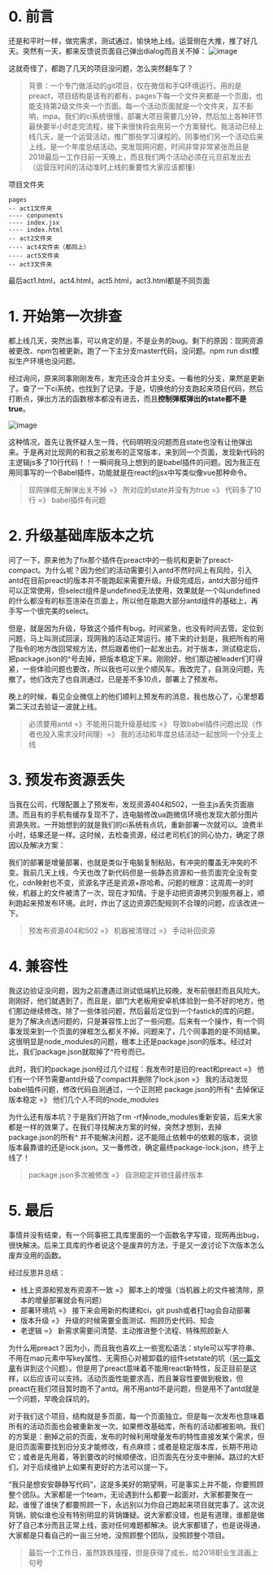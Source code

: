 # 0. 前言
还是和平时一样，做完需求，测试通过，愉快地上线。运营侧在大推，推了好几天。突然有一天，都来反馈说页面自己弹出dialog而且关不掉：
![image](https://user-gold-cdn.xitu.io/2018/12/30/167fae90da78665e?w=700&h=302&f=png&s=32095)

这就奇怪了，都跑了几天的项目没问题，怎么突然翻车了？

> 背景：一个专门做活动的git项目，仅在微信和手Q环境运行。用的是preact，项目结构是该有的都有，pages下每一个文件夹都是一个页面，也能支持第2级文件夹一个页面。每一个活动页面就是一个文件夹，互不影响，mpa。我们的ci系统很慢，部署大项目需要几分钟，然后加上各种环节最快要半小时走完流程，接下来很快将会用另一个方案替代。我活动已经上线几天，是一个运营活动，推广那些学习课程的。同事他们另一个活动后来上线，是一个年度总结活动。突发现网问题，时间非常非常紧张而且是2018最后一工作日前一天晚上，而且我们两个活动必须在元旦前发出去（运营压时间的活动准时上线的重要性大家应该都懂）

项目文件夹

```
pages
-- act1文件夹
---- conponents
---- index.jsx
---- index.html
-- act2文件夹
---- act4文件夹（都同上）
---- act5文件夹
-- act3文件夹
```

最后act1.html，act4.html，act5.html，act3.html都是不同页面

# 1. 开始第一次排查
都上线几天，突然出事，可以肯定的是，不是业务的bug。剩下的原因：现网资源被更改、npm包被更新。跑了一下主分支master代码，没问题。npm run dist模拟生产环境也没问题。

经过询问，原来同事刚刚发布，发完还没合并主分支。一看他的分支，果然是更新了。查了一下ci系统，也找到了记录。于是，切换他的分支跑起来项目代码，然后打断点，弹出方法的函数根本都没有进去，而且**控制弹框弹出的state都不是true**。

![image](https://user-gold-cdn.xitu.io/2018/12/30/167fae90da928bf3?w=194&h=186&f=png&s=31590)

这种情况，首先让我怀疑人生一阵，代码明明没问题而且state也没有让他弹出来。于是再对比现网的和我之前发布的正常版本，来到同一个页面，发现新代码的主逻辑js多了10行代码！！一瞬间我马上想到的是babel插件的问题。因为我正在用同事写的一个Babel插件，功能就是在react的jsx中写类似像vue那种命令。

> 现网弹框无解弹出关不掉 =》 所对应的state并没有为true =》 代码多了10行 =》 babel插件有问题

# 2. 升级基础库版本之坑
问了一下，原来他为了fix那个插件在preact中的一些坑和更新了preact-compact。为什么呢？因为他们的活动需要引入antd不然时间上有风险，引入antd在目前preact的版本并不能跑起来需要升级。升级完成后，antd大部分组件可以正常使用，但select组件是undefined无法使用，效果就是一个叫undefined的什么都没有的标签渲染在页面上，所以他在能跑大部分antd组件的基础上，再手写一个很完美的select。

但是，就是因为升级，导致这个插件有bug。时间紧急，也没有时间去管。定位到问题，马上叫测试回滚，现网我的活动正常运行。接下来的计划是，我把所有的用了指令的地方改回常规方法，然后跟着他们一起发出去。对于版本，测试稳定后，把package.json的^号去掉，把版本稳定下来。刚刚好，他们那边被leader们盯得紧，一些体验问题也要改，所以我也可以坐个顺风车。我改完了，自测没问题，先撤了。他们改完了也自测通过，已是差不多10点，部署上了预发布。

晚上的时候，看见企业微信上的他们顺利上预发布的消息，我也放心了，心里想着第二天过去验证一波就上线。

> 必须要用antd =》不能用只能升级基础库 =》 导致babel插件问题出现（作者也投入需求没时间理）=》 我的活动和年度总结活动一起放同一个分支上线

# 3. 预发布资源丢失
当我在公司，代理配置上了预发布，发现资源404和502，一些主js丢失页面崩溃。而且有的手机有缓存复现不了，连电脑修改ua跑微信环境也发现大部分图片资源失败。一开始想到的就是我们的ci系统有点坑，重新部署一次就可以。浪费半小时，结果还是一样。这时候，去检查资源，经过老司机们的同心协力，确定了原因以及解决方案：

我们的部署是增量部署，也就是类似于电脑复制粘贴，有冲突的覆盖无冲突的不变。我前几天上线，今天也改了新代码但是一些静态资源和一些页面完全没有变化，cdn映射也不变，资源名字还是资源+原哈希。问题的根源：这周周一的时候，机器上的文件被清了一次，现在才知情。于是手动把资源拷贝到服务器上，顺利跑起来预发布环境。此时，炸出了这边资源匹配规则不合理的问题，应该改进一下。

> 预发布资源404和502 =》 机器被清理过 =》 手动补回资源


# 4. 兼容性
我这边验证没问题，因为之前遭遇过测试低端机比较晚，发布前很赶而且风险大。刚刚好，他们就遇到了，而且是，部门大老板用安卓机体验到一些不好的地方，他们那边继续修改。除了一些体验问题，然后最后定位到一个fastick的库的问题，是为了解决点透问题的，只是兼容性上出了一些问题。后来有一个操作，有一个同事发现来到一个页面的弹框怎么都关不掉。问题来了，几个同事跑的是不同结果。这很明显是node_modules的问题，根本上还是package.json的版本。经过对比，我们package.json就取掉了^符号而已。

此时，我们的package.json经过几个过程：我发布时是旧的react和preact =》 他们有一个环节需要antd升级了compact并删除了lock.json =》 我的活动发现babel插件问题，修改代码自测通过，一个正则把
package.json的所有^ 去掉保证版本稳定 =》 他们几个人不同的node_modules

为什么还有版本坑？于是我们开始了rm -rf掉node_modules重新安装，后来大家都是一样的效果了。在我们寻找解决方案的时候，突然才想到，去掉package.json的所有^ 并不能解决问题，这不能阻止依赖中的依赖的版本，说锁版本最靠谱的还是lock.json。又一番修改，确定最终package-lock.json，终于上线了！

> package.json多次被修改 =》 自测稳定并锁住最终版本

# 5. 最后
事情并没有结束，有一个同事把工具库里面的一个函数名字写错，现网再出bug，很快解决。后来工具库的作者说这个是废弃的方法，于是又一波讨论下次版本怎么废弃没用的函数。

经过反思并总结：

- 线上资源和预发布资源不一致 =》 脚本上的增强（当机器上的文件被清除，原本的增量部署就会有问题）
- 部署环境坑 =》 接下来会用新的构建和ci，git push或者打tag会自动部署
- 版本升级 =》 升级的时候需要全面测试、照顾历史代码、知会
- 老逻辑 =》 新需求需要问清楚、主动推进整个流程、特殊照顾新人

为什么用preact？因为小，而且我也喜欢上一些宽松语法：style可以写字符串、不用在map元素中写key属性、无需担心对被卸载的组件setstate的坑（[另一篇文章](https://juejin.im/post/5c06aa196fb9a04a016418ad)有讲到这个问题）。但是用了preact意味着不能用react新特性，反正目前是这样，以后应该可以支持。活动页面性能要求高，而且兼容性要做到极致，但preact在我们项目暂时跑不了antd。用不用antd不是问题，但是用不了antd就是一个问题，早晚会踩坑的。

对于我们这个项目，结构就是多页面，每一个页面独立。但是每一次发布也意味着所有的活动页面也会被重新发一次。如果修改基础库，所有的活动都被影响。我们的方案是：删掉之前的页面，发布的时候利用增量发布的特性直接发某个需求，但是旧页面需要找到旧分支才能修改，有点麻烦；或者是稳定版本库，长期不用动它；或者是先用着，等到要改的时候顺便改，旧页面先在分支中删掉。路过的大虾们，对于后续维护上如果有更好的方法可以提一下。

“我只是想安安静静写代码”，这是多美好的期望啊，可是事实上并不能，你要照顾整个团队。大家都是一个team，无论遇到什么都要一起面对，大家都要聚在一起，谁慢了谁快了都要照顾一下，永远别以为你自己跑起来项目就完事了。这次说背锅，貌似谁也没有特别明显的背锅嫌疑。说大家都没错，也是有道理，谁都是做好了自己本分而且正常上线，面对任何难题都解决。说大家都错了，也是说得通，大家都是只看自己的一亩三分地，没照顾整个团队，没照顾整个项目。

> 最后一个工作日，虽然跌跌撞撞，但是获得了成长，给2018职业生涯画上句号
